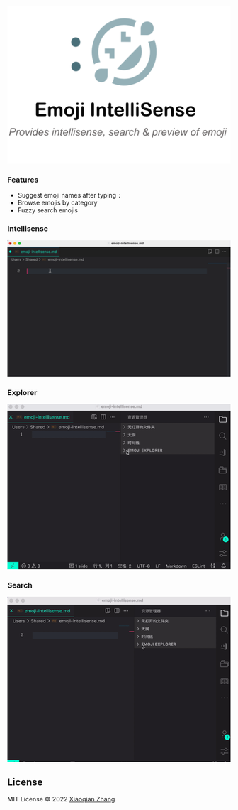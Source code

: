 <p align="center">
<img src="https://github.com/YOYZHANG/vs-emoji-intellisense/blob/master/resource/info.png?raw=true" alt="logo" width='600'/>
</p>

### Features
- Suggest emoji names after typing `:`
- Browse emojis by category
- Fuzzy search emojis

### Intellisense
<img src="https://github.com/YOYZHANG/vs-emoji-intellisense/blob/master/resource/compilation.gif?raw=true" alt="intellisense" width='600'/>

### Explorer
<img src="https://github.com/YOYZHANG/vs-emoji-intellisense/blob/master/resource/explore.gif?raw=true" alt="logo" width='600'/>

### Search
<img src="https://github.com/YOYZHANG/vs-emoji-intellisense/blob/master/resource/search.gif?raw=true" alt="logo" width='600'/>



## License

MIT License © 2022 [Xiaoqian Zhang](https://github.com/YOYZHANG)
